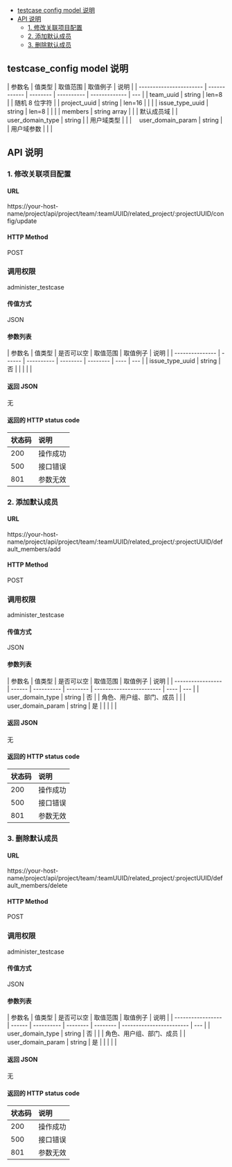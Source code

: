 - [testcase config model 说明](#testcase_config-model-说明)
- [API 说明](#api-说明)
  - [1. 修改关联项目配置](#1-修改关联项目配置)
  - [2. 添加默认成员](#2-添加默认成员)
  - [3. 删除默认成员](#3-删除默认成员)

## testcase_config model 说明

| 参数名                  | 值类型       | 取值范围 | 取值例子   | 说明          |
| ----------------------- | ------------ | -------- | ---------- | ------------- | --- |
| team_uuid               | string       | len=8    |            | 随机 8 位字符 |
| project_uuid            | string       | len=16   |            |               |
| issue_type_uuid         | string       | len=8    |            |               |
| members                 | string array |          |            | 默认成员域    |
| &emsp;user_domain_type  | string       |          | 用户域类型 |               |
| &emsp;user_domain_param | string       |          | 用户域参数 |               |     |

## API 说明

### 1. 修改关联项目配置

#### URL

https://your-host-name/project/api/project/team/:teamUUID/related_project/:projectUUID/config/update

#### HTTP Method

POST

### 调用权限

administer_testcase

#### 传值方式

JSON

#### 参数列表

| 参数名          | 值类型 | 是否可以空 | 取值范围 | 取值例子 | 说明 |
| --------------- | ------ | ---------- | -------- | -------- | ---- | --- |
| issue_type_uuid | string | 否         |          |          |      |     |

#### 返回 JSON

无

#### 返回的 HTTP status code

| 状态码 | 说明     |
| :----- | :------- |
| 200    | 操作成功 |
| 500    | 接口错误 |
| 801    | 参数无效 |

### 2. 添加默认成员

#### URL

https://your-host-name/project/api/project/team/:teamUUID/related_project/:projectUUID/default_members/add

#### HTTP Method

POST

### 调用权限

administer_testcase

#### 传值方式

JSON

#### 参数列表

| 参数名            | 值类型 | 是否可以空 | 取值范围 | 取值例子                 | 说明 |
| ----------------- | ------ | ---------- | -------- | ------------------------ | ---- | --- |
| user_domain_type  | string | 否         |          | 角色、用户组、部门、成员 |      |
| user_domain_param | string | 是         |          |                          |      |     |

#### 返回 JSON

无

#### 返回的 HTTP status code

| 状态码 | 说明     |
| :----- | :------- |
| 200    | 操作成功 |
| 500    | 接口错误 |
| 801    | 参数无效 |

### 3. 删除默认成员

#### URL

https://your-host-name/project/api/project/team/:teamUUID/related_project/:projectUUID/default_members/delete

#### HTTP Method

POST

### 调用权限

administer_testcase

#### 传值方式

JSON

#### 参数列表

| 参数名            | 值类型 | 是否可以空 | 取值范围 | 取值例子 | 说明                     |
| ----------------- | ------ | ---------- | -------- | -------- | ------------------------ | --- |
| user_domain_type  | string | 否         |          |          | 角色、用户组、部门、成员 |
| user_domain_param | string | 是         |          |          |                          |     |

#### 返回 JSON

无

#### 返回的 HTTP status code

| 状态码 | 说明     |
| :----- | :------- |
| 200    | 操作成功 |
| 500    | 接口错误 |
| 801    | 参数无效 |
